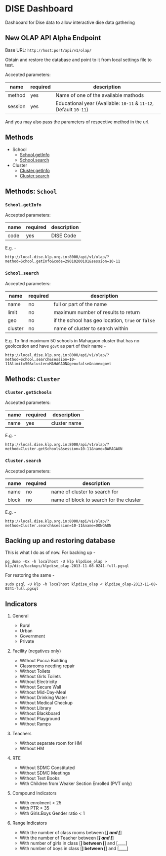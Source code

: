 DISE Dashboard
===============

Dashboard for Dise data to allow interactive dise data gathering

New OLAP API Alpha Endpoint
---
Base URL: `http://host:port/api/v1/olap/`

Obtain and restore the database and point to it from local settings file to test.

Accepted parameters:

| name     | required |  description                    |
| -------- | ---------| ------------                    |
| method   |    yes   | Name of one of the available mathods  |
| session  |    yes   | Educational year (Available: `10-11` & `11-12`, Default `10-11`)  |

And you may also pass the parameters of respective method in the url.

Methods
---
 - School
    - [School.getInfo](#schoolgetinfo)
    - [School.search](#schoolsearch)
 - Cluster
    - [Cluster.getInfo](#clustergetinfo)
    - [Cluster.search](#clustersearch)

Methods: `School`
---
### `School.getInfo`

Accepted parameters:

| name   | required |  description                    |
| ------ | ---------| ------------                    |
| code   |    yes   | DISE Code                       |

E.g. -

    http://local.dise.klp.org.in:8000/api/v1/olap/?method=School.getInfo&code=29010200101&session=10-11

### `School.search`

Accepted parameters:

| name    | required |  description                    |
| ------  | ---------| ------------                    |
| name    | no | full or part of the name |
| limit   | no | maximum number of results to return |
| geo     | no | if the school has geo location, `true` or `false` |
| cluster   | no | name of cluster to search within |

E.g. To find maximum 50 schools in Mahagaon cluster that has no geolocation and have `govt` as part of their name -

    http://local.dise.klp.org.in:8000/api/v1/olap/?method=School.search&session=10-11&limit=50&cluster=MAHAGAON&geo=false&name=govt


Methods: `Cluster`
---
### `Cluster.getSchools`

Accepted parameters:

| name   | required |  description                    |
| ------ | ---------| ------------                    |
| name   | yes | cluster name |

E.g. -

    http://local.dise.klp.org.in:8000/api/v1/olap/?method=Cluster.getSchools&session=10-11&name=BARAGAON


### `Cluster.search`

Accepted parameters:

| name   | required |  description                    |
| ------ | ---------| ------------                    |
| name   | no | name of cluster to search for |
| block   | no | name of block to search for the cluster |

E.g. -

    http://local.dise.klp.org.in:8000/api/v1/olap/?method=Cluster.search&session=10-11&name=DONGAON


Backing up and restoring database
---
This is what I do as of now. For backing up -

    pg_dump -Ox -h localhost -U klp klpdise_olap > klp/dise/backups/klpdise_olap-2013-11-08-0241-full.pgsql

For restoring the same -

    sudo psql -U klp -h localhost klpdise_olap < klpdise_olap-2013-11-08-0241-full.pgsql

Indicators
---

1. General
    - Rural
    - Urban
    - Government
    - Private

2. Facility (negatives only)
    - Without Pucca Building
    - Classrooms needing repair
    - Without Toilets
    - Without Girls Toilets
    - Without Electricity
    - Without Secure Wall
    - Without Mid-Day-Meal
    - Without Drinking Water
    - Without Medical Checkup
    - Without Library
    - Without Blackboard
    - Without Playground
    - Without Ramps

3. Teachers
    - Without separate room for HM
    - Without HM

4. RTE
    - Without SDMC Constituted
    - Without SDMC Meetings
    - Without Text Books
    - With Children from Weaker Section Enrolled (PVT only)

5. Compound Indicators
    - With enrolment < 25
    - With PTR > 35
    - With Girls:Boys Gender ratio < 1

6. Range Indicators
    - With the number of class rooms between [___] and [___]
    - With the number of Teacher between [___] and [___]
    - With number of girls in class [____] between [____] and [____]
    - With number of boys in class [____] between [____] and [____]